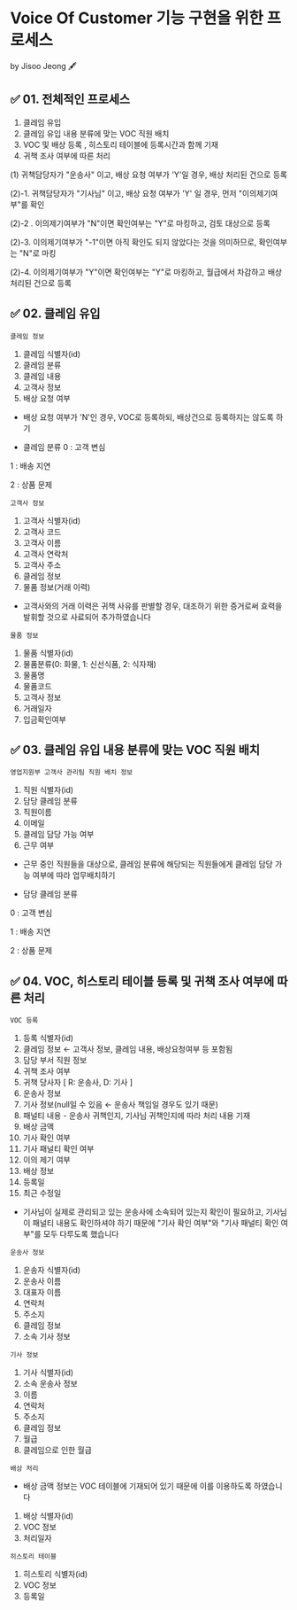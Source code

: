 ﻿
# Voice Of Customer 기능 구현을 위한 프로세스

by Jisoo Jeong 🖋

## ✅ 01. 전체적인 프로세스
1. 클레임 유입
2. 클레임 유입 내용 분류에 맞는 VOC 직원 배치
3. VOC 및 배상  등록 , 히스토리 테이블에 등록시간과 함께 기재
4. 귀책 조사 여부에 따른 처리

(1) 귀책담당자가 "운송사" 이고, 배상 요청 여부가 'Y'일 경우, 배상 처리된 건으로 등록

(2)-1. 귀책담당자가 "기사님" 이고, 배상 요청 여부가 'Y' 일 경우, 먼저 "이의제기여부"를 확인

(2)-2 . 이의제기여부가 "N"이면 확인여부는 "Y"로 마킹하고, 검토 대상으로 등록

(2)-3. 이의제기여부가 "-1"이면 아직 확인도 되지 않았다는 것을 의미하므로, 확인여부는 "N"로 마킹

(2)-4. 이의제기여부가 "Y"이면 확인여부는 "Y"로 마킹하고, 월급에서 차감하고 배상 처리된 건으로 등록


## ✅ 02. 클레임 유입
`클레임 정보`

1. 클레임 식별자(id)
2. 클레임 분류
3. 클레임 내용
4. 고객사 정보
5. 배상 요청 여부
- 배상 요청 여부가 'N'인 경우, VOC로 등록하되, 배상건으로 등록하지는 않도록 하기

* 클레임 분류
 0 : 고객 변심
 
1 : 배송 지연

2 : 상품 문제

`고객사 정보`

1.  고객사 식별자(id)
2.  고객사 코드
3. 고객사 이름
4. 고객사 연락처
5. 고객사 주소
6. 클레임 정보
7. 물품 정보(거래 이력)
- 고객사와의 거래 이력은 귀책 사유를 판별할 경우, 대조하기 위한 증거로써 효력을 발휘할 것으로 사료되어 추가하였습니다

`물품 정보`

1. 물품 식별자(id)
2. 물품분류(0: 화물, 1: 신선식품, 2: 식자재)
3. 물품명
4. 물품코드
5. 고객사 정보
6. 거래일자
7. 입금확인여부 


## ✅ 03. 클레임 유입 내용 분류에 맞는 VOC 직원 배치
`영업지원부 고객사 관리팀 직원 배치 정보`

1. 직원 식별자(id)
2. 담당 클레임 분류
3. 직원이름
4. 이메일
5. 클레임 담당 가능 여부
6. 근무 여부

- 근무 중인 직원들을 대상으로, 클레임 분류에 해당되는 직원들에게 클레임 담당 가능 여부에 따라 업무배치하기

* 담당 클레임 분류

 0 : 고객 변심

1 : 배송 지연

2 : 상품 문제


## ✅ 04. VOC, 히스토리 테이블 등록 및 귀책 조사 여부에 따른 처리

`VOC 등록`

1. 등록 식별자(id)
2. 클레임 정보 ← 고객사 정보, 클레임 내용, 배상요청여부 등 포함됨
3. 담당 부서 직원 정보
4. 귀책 조사 여부
5. 귀책 당사자 [ R: 운송사, D: 기사 ]
6. 운송사 정보
7. 기사 정보(null일 수 있음 ← 운송사 책임일 경우도 있기 때문)
8. 패널티 내용 - 운송사 귀책인지, 기사님 귀책인지에 따라 처리 내용 기재
9. 배상 금액
10. 기사 확인 여부
11. 기사 패널티 확인 여부
12. 이의 제기 여부
13. 배상 정보
14. 등록일
15. 최근 수정일
- 기사님이 실제로 관리되고 있는 운송사에 소속되어 있는지 확인이 필요하고, 기사님이 패널티 내용도 확인하셔야 하기 때문에 "기사 확인 여부"와 "기사 패널티 확인 여부"를 모두 다루도록 했습니다


`운송사 정보`
1. 운송자 식별자(id)
2. 운송사 이름
3. 대표자 이름
4. 연락처
5. 주소지
6. 클레임 정보
7. 소속 기사 정보

`기사 정보`

1. 기사 식별자(id)
2. 소속 운송사 정보
3. 이름
4. 연락처
5. 주소지
6. 클레임 정보
7. 월급
8. 클레임으로 인한 월급

`배상 처리`

- 배상 금액 정보는 VOC 테이블에 기재되어 있기 때문에 이를 이용하도록 하였습니다
1. 배상 식별자(id)
2. VOC 정보
3. 처리일자

`히스토리 테이블`

1.  히스토리 식별자(id)
2.  VOC 정보  
3.  등록일
